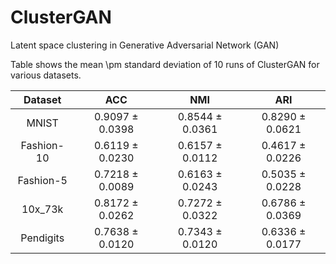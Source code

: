 # ClusterGAN
Latent space clustering in Generative Adversarial Network (GAN)

Table shows the mean \pm standard deviation of 10 runs of ClusterGAN for various datasets.

|    Dataset    |           ACC       |         NMI         |           ARI         |
|:-------------:|:-------------------:|:-------------------:|:---------------------:|
|      MNIST    | 0.9097 $\pm$ 0.0398 | 0.8544 $\pm$ 0.0361 | 0.8290 $\pm$ 0.0621   |
|   Fashion-10  | 0.6119 $\pm$ 0.0230 | 0.6157 $\pm$ 0.0112 | 0.4617 $\pm$ 0.0226   |
|   Fashion-5   | 0.7218 $\pm$ 0.0089 | 0.6163 $\pm$ 0.0243 | 0.5035 $\pm$ 0.0228   |
|    10x_73k    | 0.8172 $\pm$ 0.0262 | 0.7272 $\pm$ 0.0322 | 0.6786 $\pm$ 0.0369   |
|   Pendigits   | 0.7638 $\pm$ 0.0120 | 0.7343 $\pm$ 0.0120 | 0.6336 $\pm$ 0.0177   |


